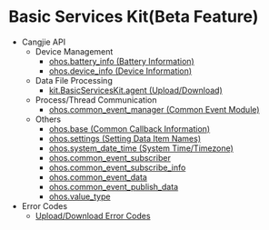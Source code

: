 # Basic Services Kit(Beta Feature)
- Cangjie API
    - Device Management
        - [ohos.battery_info (Battery Information)](./cj-apis-battery_info.md)
        - [ohos.device_info (Device Information)](./cj-apis-device_info.md)
    - Data File Processing
        - [kit.BasicServicesKit.agent (Upload/Download)](./cj-apis-request-agent.md)
    - Process/Thread Communication
        - [ohos.common_event_manager (Common Event Module)](./cj-apis-common_event_manager.md)
    - Others
        - [ohos.base (Common Callback Information)](./cj-apis-base.md)
        - [ohos.settings (Setting Data Item Names)](./cj-apis-settings.md)
        - [ohos.system_date_time (System Time/Timezone)](./cj-apis-system_date_time.md)
        - [ohos.common_event_subscriber](./cj-apis-common_event_subscriber.md)
        - [ohos.common_event_subscribe_info](./cj-apis-common_event_subscribe_info.md)
        - [ohos.common_event_data](./cj-apis-common_event_data.md)
        - [ohos.common_event_publish_data](./cj-apis-common_event_publish_data.md)
        - [ohos.value_type](./cj-apis-value_type.md)
- Error Codes
    - [Upload/Download Error Codes](./cj-errorcode-request.md)
